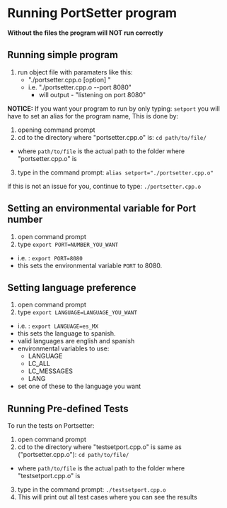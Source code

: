 # Running PortSetter program #

**Without the files the program will NOT run correctly**

## Running simple program ##

1. run object file with paramaters like this:
    * "./portsetter.cpp.o [option] <port number>"
    * i.e. "./portsetter.cpp.o --port 8080"
        * will output - "listening on port 8080"

**NOTICE:**
If you want your program to run by only typing: `setport`
you will have to set an alias for the program name, This is done by:

1. opening command prompt
2. cd to the directory where "portsetter.cpp.o" is: `cd path/to/file/` 
* where `path/to/file` is the actual path to the folder where "portsetter.cpp.o" is
3. type in the command prompt: `alias setport="./portsetter.cpp.o"`

if this is not an issue for you, continue to type: `./portsetter.cpp.o`

## Setting an environmental variable for Port number ##

1. open command prompt
2. type `export PORT=NUMBER_YOU_WANT`
* i.e. : `export PORT=8080`
* this sets the environmental variable `PORT` to 8080.

## Setting language preference ##

1. open command prompt
2. type `export LANGUAGE=LANGUAGE_YOU_WANT`
* i.e. : `export LANGUAGE=es_MX`
* this sets the language to spanish.
* valid languages are english and spanish
* environmental variables to use: 
    * LANGUAGE
    * LC_ALL
    * LC_MESSAGES
    * LANG
* set one of these to the language you want 

## Running Pre-defined Tests ##

To run the tests on Portsetter:

1. open command prompt
2. cd to the directory where "testsetport.cpp.o" is same as ("portsetter.cpp.o"): `cd path/to/file/` 
* where `path/to/file` is the actual path to the folder where "testsetport.cpp.o" is
3. type in the command prompt: `./testsetport.cpp.o`
4. This will print out all test cases where you can see the results
